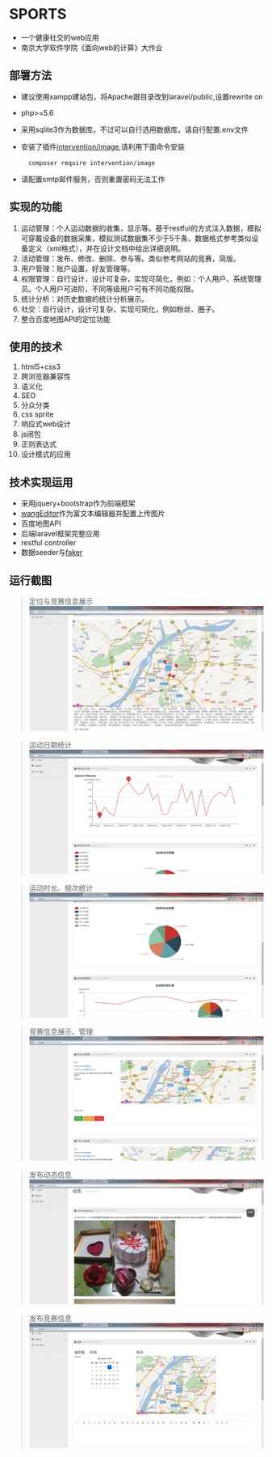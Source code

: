 # SPORTS
* 一个健康社交的web应用
* 南京大学软件学院《面向web的计算》大作业

## 部署方法

* 建议使用xampp建站包，将Apache跟目录改到laravel/public,设置rewrite on
* php>=5.6
* 采用sqlite3作为数据库，不过可以自行选用数据库，请自行配置.env文件
* 安装了插件[intervention/image](http://image.intervention.io/),请利用下面命令安装
    
        composer require intervention/image
* 请配置smtp邮件服务，否则重置密码无法工作

## 实现的功能

1. 运动管理：个人运动数据的收集，显示等。基于restful的方式注入数据，模拟可穿戴设备的数据采集，模拟测试数据集不少于5千条，数据格式参考类似设备定义（xml格式），并在设计文档中给出详细说明。
2. 活动管理：发布、修改、删除、参与等。类似参考网站的竞赛，简版。
3. 用户管理：账户设置，好友管理等。
4. 权限管理：自行设计，设计可复杂，实现可简化，例如：个人用户、系统管理员。个人用户可进阶，不同等级用户可有不同功能权限。
5. 统计分析：对历史数据的统计分析展示。
6. 社交：自行设计，设计可复杂，实现可简化，例如粉丝、圈子。
7. 整合百度地图API的定位功能

## 使用的技术

1.	html5+css3
2.	跨浏览器兼容性
3.	语义化
4.	SEO 
5.	分众分类
6.	css sprite
7.	响应式web设计
8.	js闭包
9.	正则表达式 
10.	设计模式的应用

## 技术实现运用

- 采用jquery+bootstrap作为前端框架
- [wangEditor](https://github.com/wangfupeng1988/wangEditor)作为富文本编辑器并配置上传图片
- 百度地图API
- 后端laravel框架完整应用
- restful controller
- 数据seeder与[faker](https://github.com/fzaninotto/Faker)

## 运行截图

>定位与竞赛信息展示</br>
![](img/1.png)

>运动日期统计</br>
![](img/2.png)

>运动时长、频次统计</br>
![](img/3.png)

>竞赛信息展示、管理</br>
![](img/4.png)

>发布动态信息</br>
![](img/6.png)

>发布竞赛信息</br>
![](img/7.png)





